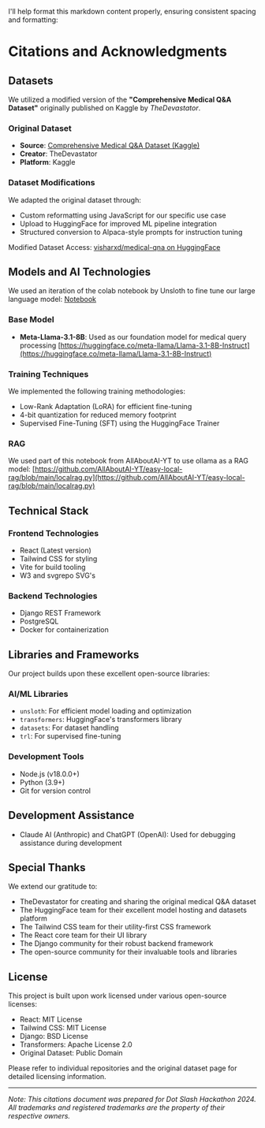 I'll help format this markdown content properly, ensuring consistent spacing and formatting:

# Citations and Acknowledgments

## Datasets

We utilized a modified version of the **"Comprehensive Medical Q&A Dataset"** originally published on Kaggle by *TheDevastator*. 

### Original Dataset

* **Source**: [Comprehensive Medical Q&A Dataset (Kaggle)](https://www.kaggle.com/datasets/thedevastator/comprehensive-medical-q-a-dataset?resource=download)
* **Creator**: TheDevastator
* **Platform**: Kaggle

### Dataset Modifications

We adapted the original dataset through:

* Custom reformatting using JavaScript for our specific use case
* Upload to HuggingFace for improved ML pipeline integration
* Structured conversion to Alpaca-style prompts for instruction tuning

Modified Dataset Access: [visharxd/medical-qna on HuggingFace](https://huggingface.co/datasets/visharxd/medical-qna)

## Models and AI Technologies

We used an iteration of the colab notebook by Unsloth to fine tune our large language model: [Notebook](https://colab.research.google.com/drive/1Ys44kVvmeZtnICzWz0xgpRnrIOjZAuxp?usp=sharing)

### Base Model

* **Meta-Llama-3.1-8B**: Used as our foundation model for medical query processing [https://huggingface.co/meta-llama/Llama-3.1-8B-Instruct](https://huggingface.co/meta-llama/Llama-3.1-8B-Instruct)

### Training Techniques

We implemented the following training methodologies:

* Low-Rank Adaptation (LoRA) for efficient fine-tuning
* 4-bit quantization for reduced memory footprint
* Supervised Fine-Tuning (SFT) using the HuggingFace Trainer

### RAG

We used part of this notebook from AllAboutAI-YT to use ollama as a RAG model: [https://github.com/AllAboutAI-YT/easy-local-rag/blob/main/localrag.py](https://github.com/AllAboutAI-YT/easy-local-rag/blob/main/localrag.py)

## Technical Stack

### Frontend Technologies

* React (Latest version)
* Tailwind CSS for styling
* Vite for build tooling
* W3 and svgrepo SVG's
### Backend Technologies

* Django REST Framework
* PostgreSQL
* Docker for containerization

## Libraries and Frameworks

Our project builds upon these excellent open-source libraries:

### AI/ML Libraries

* `unsloth`: For efficient model loading and optimization
* `transformers`: HuggingFace's transformers library
* `datasets`: For dataset handling
* `trl`: For supervised fine-tuning

### Development Tools

* Node.js (v18.0.0+)
* Python (3.9+)
* Git for version control

## Development Assistance

* Claude AI (Anthropic) and ChatGPT (OpenAI): Used for debugging assistance during development

## Special Thanks

We extend our gratitude to:

* TheDevastator for creating and sharing the original medical Q&A dataset
* The HuggingFace team for their excellent model hosting and datasets platform
* The Tailwind CSS team for their utility-first CSS framework
* The React core team for their UI library
* The Django community for their robust backend framework
* The open-source community for their invaluable tools and libraries

## License

This project is built upon work licensed under various open-source licenses:

* React: MIT License
* Tailwind CSS: MIT License
* Django: BSD License
* Transformers: Apache License 2.0
* Original Dataset: Public Domain

Please refer to individual repositories and the original dataset page for detailed licensing information.

---

*Note: This citations document was prepared for Dot Slash Hackathon 2024. All trademarks and registered trademarks are the property of their respective owners.*
